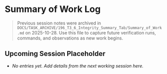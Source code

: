 # Summary of Work Log

> Previous session notes were archived in `DOCS/TASK_ARCHIVE/196_T3_6_Integrity_Summary_Tab/Summary_of_Work.md` on 2025-10-28. Use this file to capture future verification runs, commands, and observations as new work begins.

## Upcoming Session Placeholder

- _No entries yet. Add details from the next working session here._
